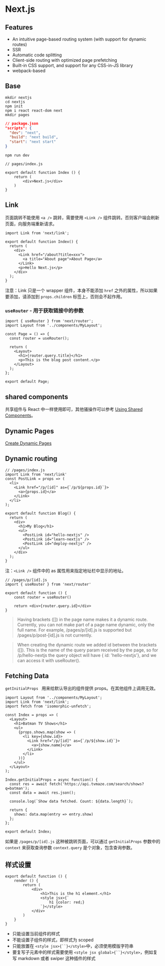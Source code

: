 # Next.js

## Features

* An intuitive page-based routing system (with support for dynamic routes)
* SSR
* Automatic code splitting
* Client-side routing with optimized page prefetching
* Built-in CSS support, and support for any CSS-in-JS library
* webpack-based

## Base

```shell
mkdir nextjs
cd nextjs
npm init
npm i react react-dom next
mkdir pages
```

```json
// package.json
"scripts": {
  "dev": "next",
  "build": "next build",
  "start": "next start"
}
```

```shell
npm run dev
```

```react
// pages/index.js

export default function Index () {
	return (
		<div>Next.js</div>
	)
}
```

## Link

页面跳转不能使用 `<a />` 跳转，需要使用 `<Link />` 组件跳转。否则客户端会刷新页面，向服务端重新请求。

```nextjs
import Link from 'next/link';

export default function Index() {
  return (
    <div>
      <Link href="/about?title=xxx">
        <a title="About page">About Page</a>
      </Link>
      <p>Hello Next.js</p>
    </div>
  );
}
```

注意：Link 只是一个 wrapper 组件，本身不能添加 `href` 之外的属性，所以如果要添加，请添加到 `props.children` 标签上，否则会不起作用。

### `useRouter` - 用于获取链接中的参数

```
import { useRouter } from 'next/router';
import Layout from '../components/MyLayout';

const Page = () => {
  const router = useRouter();

  return (
    <Layout>
      <h1>{router.query.title}</h1>
      <p>This is the blog post content.</p>
    </Layout>
  );
};

export default Page;
```

## shared components

共享组件与 React 中一样使用即可，其他骚操作可以参考 [Using Shared Components](https://nextjs.org/learn/basics/using-shared-components/the-layout-component)。

## Dynamic Pages

[Create Dynamic Pages](https://nextjs.org/learn/basics/create-dynamic-pages/adding-a-list-of-posts)

## Dynamic routing

```react
// /pages/index.js
import Link from 'next/link'
const PostLink = props => (
  <li>
    <Link href="/p/[id]" as={`/p/${props.id}`}>
      <a>{props.id}</a>
    </Link>
  </li>
);

export default function Blog() {
  return (
    <div>
      <h1>My Blog</h1>
      <ul>
        <PostLink id="hello-nextjs" />
        <PostLink id="learn-nextjs" />
        <PostLink id="deploy-nextjs" />
      </ul>
    </div>
  );
}
```

注：`<Link />` 组件中的 as 属性用来指定地址栏中显示的地址。

```react
// /pages/p/[id].js
import { useRouter } from 'next/router'

export default function () {
	const router = useRouter()
	
	return <div>{router.query.id}</div>
}
```

> Having brackets ([]) in the page name makes it a dynamic route. Currently, you can not make part of a page name dynamic, only the full name. For example, /pages/p/[id].js is supported but /pages/p/post-[id].js is not currently.

> When creating the dynamic route we added id between the brackets ([]). This is the name of the query param received by the page, so for /p/hello-nextjs the query object will have { id: 'hello-nextjs'}, and we can access it with useRouter().

## Fetching Data

`getInitialProps ` 用来给默认导出的组件提供 props。在其他组件上调用无效。

```
import Layout from '../components/MyLayout';
import Link from 'next/link';
import fetch from 'isomorphic-unfetch';

const Index = props => (
  <Layout>
    <h1>Batman TV Shows</h1>
    <ul>
      {props.shows.map(show => (
        <li key={show.id}>
          <Link href="/p/[id]" as={`/p/${show.id}`}>
            <a>{show.name}</a>
          </Link>
        </li>
      ))}
    </ul>
  </Layout>
);

Index.getInitialProps = async function() {
  const res = await fetch('https://api.tvmaze.com/search/shows?q=batman');
  const data = await res.json();

  console.log(`Show data fetched. Count: ${data.length}`);

  return {
    shows: data.map(entry => entry.show)
  };
};

export default Index;
```
 
如果是  `/pages/p/[id].js` 这种被跳转页面，可以通过 `getInitialProps` 参数中的 `context` 来获取查询参数 `context.query` 是个对象，包含查询参数。

## 样式设置

```
export default function () {
	render () {
		return (
			<div>
				<h1>This is the h1 element.</h1>
				<style jsx>{`
					h1 {color: red;}
				`}</style>
			</div>
		)
	}
}
```

* 只能设置当前组件的样式
* 不能设置子组件的样式，即样式为 scoped
* 只能放置在 ```<style jsx>{``}</style>```中，必须使用模版字符串
* 要复写子元素中的样式需要使用 `<style jsx global>{``}</style>`，例如复写 markdown 或者 swiper 这种插件的样式